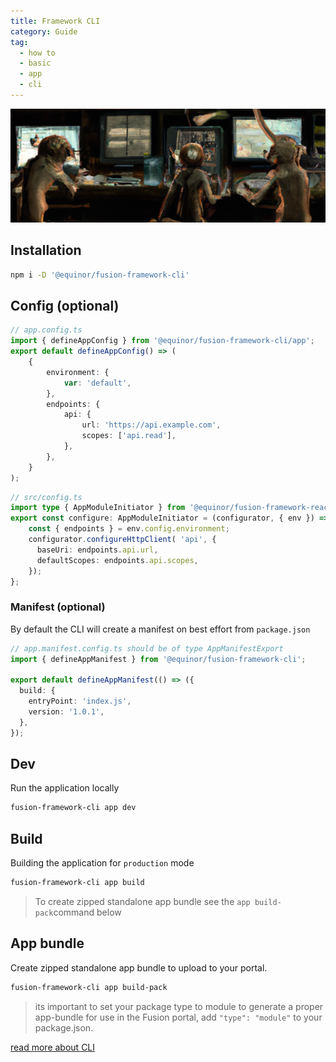 ```yaml
---
title: Framework CLI
category: Guide
tag:
  - how to
  - basic
  - app
  - cli
---
```


![CLI](./cli.png)

## Installation

```sh
npm i -D '@equinor/fusion-framework-cli'
```

## Config (optional)

```ts
// app.config.ts
import { defineAppConfig } from '@equinor/fusion-framework-cli/app';
export default defineAppConfig() => (
    {
        environment: {
            var: 'default',
        },
        endpoints: {
            api: {
                url: 'https://api.example.com',
                scopes: ['api.read'],
            },
        },
    }
);
```

```ts
// src/config.ts
import type { AppModuleInitiator } from '@equinor/fusion-framework-react-app';
export const configure: AppModuleInitiator = (configurator, { env }) => {
    const { endpoints } = env.config.environment;
    configurator.configureHttpClient( 'api', {
      baseUri: endpoints.api.url,
      defaultScopes: endpoints.api.scopes,
    });
};
```

### Manifest (optional)

By default the CLI will create a manifest on best effort from `package.json`

```ts
// app.manifest.config.ts should be of type AppManifestExport
import { defineAppManifest } from '@equinor/fusion-framework-cli';

export default defineAppManifest(() => ({
  build: {
    entryPoint: 'index.js',
    version: '1.0.1',
  },
});
```

## Dev

Run the application locally

```sh
fusion-framework-cli app dev
```

## Build

Building the application for `production` mode

```sh
fusion-framework-cli app build
```

> To create zipped standalone app bundle see the ``app build-pack``command below

## App bundle

Create zipped standalone app bundle to upload to your portal.

```sh
fusion-framework-cli app build-pack
```

> its important to set your package type to module to generate a proper app-bundle for use in the Fusion portal, add `"type": "module"` to your package.json.

[read more about CLI](../../cli/README.md)
